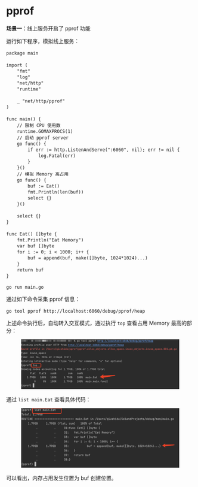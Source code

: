 # pprof

**场景一**：线上服务开启了 pprof 功能

运行如下程序，模拟线上服务：

```
package main

import (
	"fmt"
	"log"
	"net/http"
	"runtime"

	_ "net/http/pprof"
)

func main() {
	// 限制 CPU 使用数
	runtime.GOMAXPROCS(1)
	// 启动 pprof server
	go func() {
		if err := http.ListenAndServe(":6060", nil); err != nil {
			log.Fatal(err)
		}
	}()
	// 模拟 Memory 高占用
	go func() {
		buf := Eat()
		fmt.Println(len(buf))
		select {}
	}()

	select {}
}

func Eat() []byte {
	fmt.Println("Eat Memory")
	var buf []byte
	for i := 0; i < 1000; i++ {
		buf = append(buf, make([]byte, 1024*1024)...)
	}
	return buf
}

```

```
go run main.go
```

通过如下命令采集 pprof 信息：

```
go tool pprof http://localhost:6060/debug/pprof/heap
```

上述命令执行后，自动转入交互模式，通过执行 `top` 查看占用 Memory 最高的部分：

<figure><img src="../../.gitbook/assets/image (27).png" alt=""><figcaption></figcaption></figure>

通过 `list main.Eat` 查看具体代码：

<figure><img src="../../.gitbook/assets/image (28).png" alt=""><figcaption></figcaption></figure>

可以看出，内存占用发生位置为 buf 创建位置。
